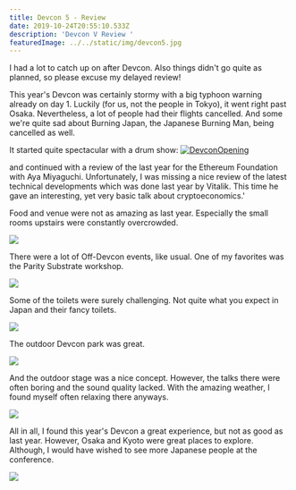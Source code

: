 ```yaml
---
title: Devcon 5 - Review
date: 2019-10-24T20:55:10.533Z
description: 'Devcon V Review '
featuredImage: ../../static/img/devcon5.jpg
---
```

I had a lot to catch up on after Devcon. Also things didn't go quite as planned, so please excuse my delayed review!

This year's Devcon was certainly stormy with a big typhoon warning already on day 1. Luckily (for us, not the people in Tokyo), it went right past Osaka. Nevertheless, a lot of people had their flights cancelled. And some we're quite sad about Burning Japan, the Japanese Burning Man, being cancelled as well.

It started quite spectacular with a drum show:
[![DevconOpening](/img/start.jpg)](https://www.youtube.com/watch?v=oARrpSwvNGY)

and continued with a review of the last year for the Ethereum Foundation with Aya Miyaguchi. Unfortunately, I was missing a nice review of the latest technical developments which was done last year by Vitalik. This time he gave an interesting, yet very basic talk about cryptoeconomics.'

Food and venue were not as amazing as last year. Especially the small rooms upstairs were constantly overcrowded.

![](/img/full.jpg)

There were a lot of Off-Devcon events, like usual. One of my favorites was the Parity Substrate workshop.

![](/img/substrate.jpg)

Some of the toilets were surely challenging. Not quite what you expect in Japan and their fancy toilets.

![](/img/toilets.jpg)

The outdoor Devcon park was great.

![](/img/park.jpg)

And the outdoor stage was a nice concept. However, the talks there were often boring and the sound quality lacked. With the amazing weather, I found myself often relaxing there anyways.

![](/img/weather.jpg)

All in all, I found this year's Devcon a great experience, but not as good as last year. However, Osaka and Kyoto were great places to explore. Although, I would have wished to see more Japanese people at the conference.

![](/img/cats.jpg)
